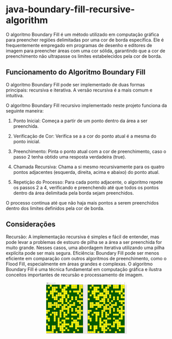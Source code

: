 # java-boundary-fill-recursive-algorithm

O algoritmo Boundary Fill é um método utilizado em computação gráfica para preencher regiões delimitadas por uma cor de borda específica. Ele é frequentemente empregado em programas de desenho e editores de imagem para preencher áreas com uma cor sólida, garantindo que a cor de preenchimento não ultrapasse os limites estabelecidos pela cor de borda.

## Funcionamento do Algoritmo Boundary Fill
O algoritmo Boundary Fill pode ser implementado de duas formas principais: recursiva e iterativa. A versão recursiva é a mais comum e intuitiva. 

O algoritmo Boundary Fill recursivo implementado neste projeto funciona da seguinte maneira:

1. Ponto Inicial: Começa a partir de um ponto dentro da área a ser preenchida.

2. Verificação de Cor: Verifica se a a cor do ponto atual é a mesma do ponto inicial.

3. Preenchimento: Pinta o ponto atual com a cor de preenchimento, caso  o passo 2 tenha obtido uma resposta verdadeira (true).

4. Chamada Recursiva: Chama a si mesmo recursivamente para os quatro pontos adjacentes (esquerda, direita, acima e abaixo) do ponto atual.

5. Repetição do Processo: Para cada ponto adjacente, o algoritmo repete os passos 2 a 4, verificando e preenchendo até que todos os pontos dentro da área delimitada pela borda sejam preenchidos.

O processo continua até que não haja mais pontos a serem preenchidos dentro dos limites definidos pela cor de borda.

## Considerações
Recursão: A implementação recursiva é simples e fácil de entender, mas pode levar a problemas de estouro de pilha se a área a ser preenchida for muito grande. Nesses casos, uma abordagem iterativa utilizando uma pilha explícita pode ser mais segura.
Eficiência: Boundary Fill pode ser menos eficiente em comparação com outros algoritmos de preenchimento, como o Flood Fill, especialmente em áreas grandes e complexas.
O algoritmo Boundary Fill é uma técnica fundamental em computação gráfica e ilustra conceitos importantes de recursão e processamento de imagem.

<div align="center">
  <img width="50%" src="/animation/boundary-fill-animation.gif">
</div>
